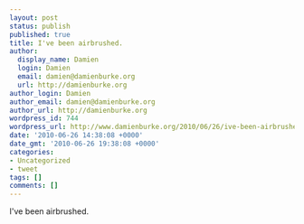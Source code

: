 ```yaml
---
layout: post
status: publish
published: true
title: I've been airbrushed.
author:
  display_name: Damien
  login: Damien
  email: damien@damienburke.org
  url: http://damienburke.org
author_login: Damien
author_email: damien@damienburke.org
author_url: http://damienburke.org
wordpress_id: 744
wordpress_url: http://www.damienburke.org/2010/06/26/ive-been-airbrushed/
date: '2010-06-26 14:38:08 +0000'
date_gmt: '2010-06-26 19:38:08 +0000'
categories:
- Uncategorized
- tweet
tags: []
comments: []
---
```

<p>I've been airbrushed.</p>
